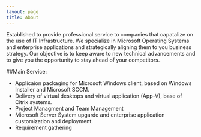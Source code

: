 ```yaml
---
layout: page
title: About
---
```


Established to provide professional service to companies that capatalize on the use of IT Infrastructure. We specialize in Microsoft Operating Systems and enterprise applications and strategically aligning them to you business strategy. Our objective is to keep aware to new technical advancements and to give you the opportunity to stay ahead of your competitors.

##Main Service: 
- Applicaion packaging for Microsoft Windows client, based on Windows Installer and Microsoft SCCM.
- Delivery of virtual desktops and virtual application (App-V), base of Citrix systems.
- Project Managment and Team Management
- Microsoft Server System upgarde and enterprise application customization and deployment.
- Requirement gathering
